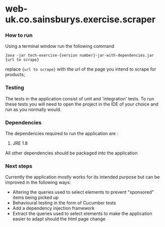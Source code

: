 # web-uk.co.sainsburys.exercise.scraper

### How to run

Using a terminal window run the following command

`Java -jar tech-exercise-{version number}-jar-with-dependencies.jar {url to scrape}`

replace `{url to scrape}` with the url of the page you intend to scrape for products;

### Testing

The tests in the application consist of unit and 'integration' tests. To run these tests you will need to open the project in the IDE of your choice and run as you normally would.

### Dependencies

The dependencies required to run the application are :

1. JRE 1.8

All other dependencies should be packaged into the application

### Next steps

Currently the application mostly works for its intended purpose but can be improved in the following ways:

* Altering the queries used to select elements to prevent "sponsored" items being picked up
* Behavioural testing in the form of Cucumber tests
* Add a dependency injection framework
* Extract the queries used to select elements to make the application easier to adapt should the html page change